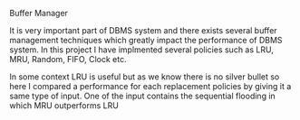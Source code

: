 Buffer Manager

It is very important part of DBMS system and there exists several buffer management techniques which greatly impact the performance of DBMS system. In this project I have implmented several policies such as LRU, MRU, Random, FIFO, Clock etc.

In some context LRU is useful but as we know there is no silver bullet so here I compared a performance for each replacement policies by giving it a same type of input. One of the input contains the sequential flooding in which MRU outperforms LRU